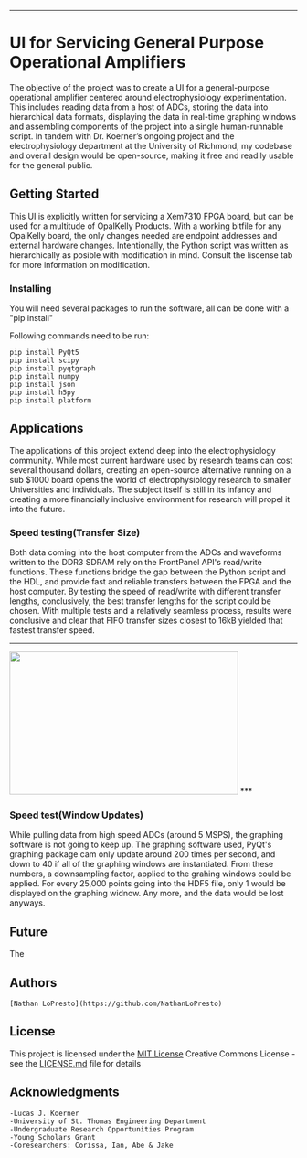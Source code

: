 
***
# UI for Servicing General Purpose Operational Amplifiers

The objective of the project was to create a UI for a general-purpose operational amplifier centered around electrophysiology experimentation. This includes reading data from a host of ADCs, storing the data into hierarchical data formats, displaying the data in real-time graphing windows and assembling components of the project into a single human-runnable script. In tandem with Dr. Koerner’s ongoing project and the electrophysiology department at the University of Richmond, my codebase and overall design would be open-source, making it free and readily usable for the general public.

## Getting Started

This UI is explicitly written for servicing a Xem7310 FPGA board, but can be used for a multitude of OpalKelly Products. With a working bitfile for any OpalKelly board, the only changes needed are endpoint addresses and external hardware changes. Intentionally, the Python script was written as hierarchically as posible with modification in mind. Consult the liscense tab for more information on modification.

### Installing

You will need several packages to run the software, all can be done with a "pip install"

Following commands need to be run:

    pip install PyQt5
    pip install scipy
    pip install pyqtgraph
    pip install numpy
    pip install json
    pip install h5py
    pip install platform


## Applications

The applications of this project extend deep into the electrophysiology community. While most current hardware used by research teams can cost several thousand dollars, creating an open-source alternative running on a sub $1000 board opens the world of electrophysiology research to smaller Universities and individuals. The subject itself is still in its infancy and creating a more financially inclusive environment for research will propel it into the future.

### Speed testing(Transfer Size)

Both data coming into the host computer from the ADCs and waveforms written to the DDR3 SDRAM rely on the FrontPanel API's read/write functions. These functions bridge the gap between the Python script and the HDL, and provide fast and reliable transfers between the FPGA and the host computer. By testing the speed of read/write with different transfer lengths, conclusively, the best transfer lengths for the script could be chosen. With multiple tests and a relatively seamless process, results were conclusive and clear that FIFO transfer sizes closest to 16kB yielded that fastest transfer speed.

***
<img src="https://user-images.githubusercontent.com/78660740/127703939-505e441f-8625-467c-a1ab-aa91157dd2dc.png" width = "400" height = "250" >
***

### Speed test(Window Updates)

While pulling data from high speed ADCs (around 5 MSPS), the graphing software is not going to keep up. The graphing software used, PyQt's graphing package cam only update around 200 times per second, and down to 40 if all of the graphing windows are instantiated. From these numbers, a downsampling factor, applied to the grahing windows could be applied. For every 25,000 points going into the HDF5 file, only 1 would be displayed on the graphing widnow. Any more, and the data would be lost anyways. 


## Future

The

## Authors

    [Nathan LoPresto](https://github.com/NathanLoPresto)


## License

This project is licensed under the [MIT License](LICENSE.md)
Creative Commons License - see the [LICENSE.md](LICENSE.md) file for
details

## Acknowledgments

    -Lucas J. Koerner
    -University of St. Thomas Engineering Department 
    -Undergraduate Research Opportunities Program
    -Young Scholars Grant
    -Coresearchers: Corissa, Ian, Abe & Jake